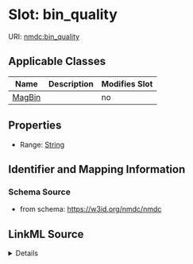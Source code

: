 # Slot: bin_quality

URI: [nmdc:bin_quality](https://w3id.org/nmdc/bin_quality)



<!-- no inheritance hierarchy -->




## Applicable Classes

| Name | Description | Modifies Slot |
| --- | --- | --- |
[MagBin](MagBin.md) |  |  no  |







## Properties

* Range: [String](String.md)





## Identifier and Mapping Information







### Schema Source


* from schema: https://w3id.org/nmdc/nmdc




## LinkML Source

<details>
```yaml
name: bin_quality
from_schema: https://w3id.org/nmdc/nmdc
rank: 1000
alias: bin_quality
domain_of:
- MagBin
range: string

```
</details>